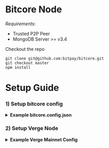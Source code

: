 Bitcore Node
============
_Requirements_:
- Trusted P2P Peer
- MongoDB Server >= v3.4

Checkout the repo

```
git clone git@github.com:bitpay/bitcore.git
git checkout master
npm install
```

# Setup Guide

### 1) Setup bitcore config

<details>
<summary><b>Example bitcore.config.json</b></summary>
<br>

```
{
  "bitcoreNode": {
    "chains": {
      "XVG": {
        "mainnet": {
          "chainSource": "p2p",
          "trustedPeers": [
            {
              "host": "127.0.0.1",
              "port": 21102
            }
          ],
          "rpc": {
            "host": "127.0.0.1",
            "port": 20102,
            "username": "RPCUSER",
            "password": "RPCPASS"
          }
        }
      }
    }
  }
}
```

</details>

### 2) Setup Verge Node

<details>
<summary><b> Example Verge Mainnet Config </b></summary>
<br>

```
whitelist=127.0.0.1
txindex=0
listen=1
server=1
irc=1
upnp=1

# Make sure port & rpcport matches the 
# bitcore.config.json ports for XVG mainnet

```
port=21102
rpcport=20102
rpcallowip=127.0.0.1

rpcuser=RPCUSER
rpcpassword=RPCPASS
```
</details>

### 3) Run Verge node
<details>
<summary><b>Example Starting a Verge Node</b></summary>
<br>
  
```
# Path to your verge application and path to the config above
/Applications/Verge-Qt.app/Contents/MacOS/Verge-Qt -datadir=/Users/username/blockchains/verge-core/networks/mainnet/
```

</details>

### 4) Start Bitcore

```
npm run node
```

# API Documentation

[API parameters and example responses](./packages/bitcore-node/docs/api-documentation.md)

## Contributing

See [CONTRIBUTING.md](https://github.com/vergecurrency/bitcore) on the main bitcore repo for information about how to contribute.

## License

Code released under [the MIT license](https://github.com/vergecurrency/bitcore/blob/master/LICENSE).

Copyright 2015-2019 BitPay, Inc. Bitcore is a trademark maintained by BitPay, Inc.
